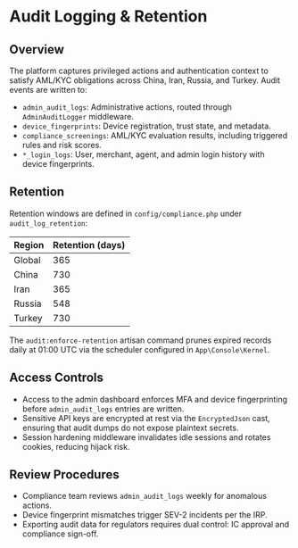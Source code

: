 # Audit Logging & Retention

## Overview
The platform captures privileged actions and authentication context to satisfy AML/KYC obligations across China, Iran, Russia, and Turkey. Audit events are written to:

- `admin_audit_logs`: Administrative actions, routed through `AdminAuditLogger` middleware.
- `device_fingerprints`: Device registration, trust state, and metadata.
- `compliance_screenings`: AML/KYC evaluation results, including triggered rules and risk scores.
- `*_login_logs`: User, merchant, agent, and admin login history with device fingerprints.

## Retention
Retention windows are defined in `config/compliance.php` under `audit_log_retention`:

| Region | Retention (days) |
| --- | --- |
| Global | 365 |
| China | 730 |
| Iran | 365 |
| Russia | 548 |
| Turkey | 730 |

The `audit:enforce-retention` artisan command prunes expired records daily at 01:00 UTC via the scheduler configured in `App\Console\Kernel`.

## Access Controls
- Access to the admin dashboard enforces MFA and device fingerprinting before `admin_audit_logs` entries are written.
- Sensitive API keys are encrypted at rest via the `EncryptedJson` cast, ensuring that audit dumps do not expose plaintext secrets.
- Session hardening middleware invalidates idle sessions and rotates cookies, reducing hijack risk.

## Review Procedures
- Compliance team reviews `admin_audit_logs` weekly for anomalous actions.
- Device fingerprint mismatches trigger SEV-2 incidents per the IRP.
- Exporting audit data for regulators requires dual control: IC approval and compliance sign-off.

